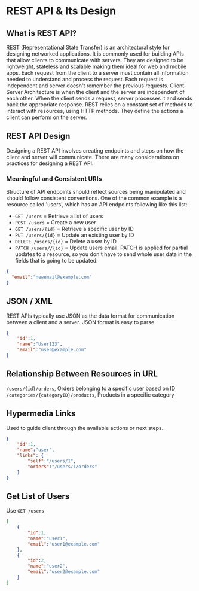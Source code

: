 # REST API & Its Design
## What is REST API?
REST (Representational State Transfer) is an architectural style for designing networked applications. It is commonly used for building APIs that allow clients to communicate with servers. They are designed to be lightweight, stateless and scalable making them ideal for web and mobile apps. Each request from the client to a server must contain all information needed to understand and process the request. Each request is independent and server doesn't remember the previous requests. Client-Server Architecture is when the client and the server are independent of each other. When the client sends a request, server processes it and sends back the appropriate response. REST relies on a constant set of methods to interact with resources, using HTTP methods. They define the actions a client can perform on the server.
## REST API Design
Designing a REST API involves creating endpoints and steps on how the client and server will communicate. There are many considerations on practices for designing a REST API.
### Meaningful and Consistent URIs
Structure of API endpoints should reflect sources being manipulated and should follow consistent conventions. One of the common example is a resource called 'users', which has an API endpoints following like this list:
* `GET /users` = Retrieve a list of users
* `POST /users` = Create a new user
* `GET /users/{id}` = Retrieve a specific user by ID
* `PUT /users/{id}` = Update an existing user by ID
* `DELETE /users/{id}` = Delete a user by ID
* `PATCH /users//{id}` = Update users email. PATCH is applied for partial updates to a resource, so you don't have to send whole user data in the fields that is going to be updated.
```json
{
  "email":"newemail@example.com"
}
```
## JSON / XML
REST APIs typically use JSON as the data format for communication between a client and a server. JSON format is easy to parse
```json
{
    "id":1,
    "name":"User123",
    "email":"user@example.com"
}
```
## Relationship Between Resources in URL 
`/users/{id}/orders`, Orders belonging to a specific user based on ID
`/categories/{categoryID}/products`, Products in a specific category
## Hypermedia Links
Used to guide client through the available actions or next steps.
```json
{
    "id":1,
    "name":"user",
    "links": {
        "self":"/users/1",
        "orders":"/users/1/orders"
    }
}
```
## Get List of Users
Use `GET /users`
```json
[
    {
        "id":1,
        "name":"user1", 
        "email":"user1@example.com"
    },
    {
        "id":2,
        "name":"user2", 
        "email":"user2@example.com"
    }
]
```